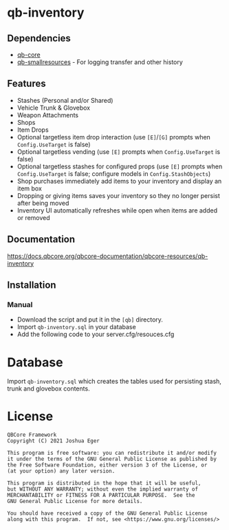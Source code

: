 # qb-inventory

## Dependencies
- [qb-core](https://github.com/qbcore-framework/qb-core)
- [qb-smallresources](https://github.com/qbcore-framework/qb-smallresources) - For logging transfer and other history

## Features
- Stashes (Personal and/or Shared)
- Vehicle Trunk & Glovebox
- Weapon Attachments
- Shops
- Item Drops
- Optional targetless item drop interaction (use `[E]`/`[G]` prompts when `Config.UseTarget` is false)
- Optional targetless vending (use `[E]` prompts when `Config.UseTarget` is false)
- Optional targetless stashes for configured props (use `[E]` prompts when `Config.UseTarget` is false; configure models in `Config.StashObjects`)
- Shop purchases immediately add items to your inventory and display an item box
- Dropping or giving items saves your inventory so they no longer persist after being moved
- Inventory UI automatically refreshes while open when items are added or removed

## Documentation
https://docs.qbcore.org/qbcore-documentation/qbcore-resources/qb-inventory

## Installation
### Manual
- Download the script and put it in the `[qb]` directory.
- Import `qb-inventory.sql` in your database
- Add the following code to your server.cfg/resouces.cfg

# Database
Import `qb-inventory.sql` which creates the tables used for persisting stash,
trunk and glovebox contents.

# License

    QBCore Framework
    Copyright (C) 2021 Joshua Eger

    This program is free software: you can redistribute it and/or modify
    it under the terms of the GNU General Public License as published by
    the Free Software Foundation, either version 3 of the License, or
    (at your option) any later version.

    This program is distributed in the hope that it will be useful,
    but WITHOUT ANY WARRANTY; without even the implied warranty of
    MERCHANTABILITY or FITNESS FOR A PARTICULAR PURPOSE.  See the
    GNU General Public License for more details.

    You should have received a copy of the GNU General Public License
    along with this program.  If not, see <https://www.gnu.org/licenses/>
